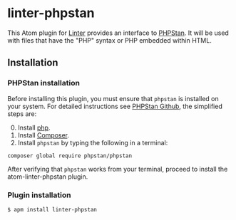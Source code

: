 linter-phpstan
=========================

This Atom plugin for [Linter](https://github.com/AtomLinter/Linter) provides
an interface to [PHPStan](https://github.com/phpstan/phpstan). It will be
used with files that have the "PHP" syntax or PHP embedded within HTML.

## Installation
### PHPStan installation
Before installing this plugin, you must ensure that `phpstan` is installed on your
system. For detailed instructions see [PHPStan Github](https://github.com/phpstan/phpstan),
the simplified steps are:

0. Install [php](http://php.net).
0. Install [Composer](https://getcomposer.org/download/).
0. Install `phpstan` by typing the following in a terminal:
```ShellSession
composer global require phpstan/phpstan
```

After verifying that `phpstan` works from your terminal, proceed to install the atom-linter-phpstan plugin.

### Plugin installation
```ShellSession
$ apm install linter-phpstan
```
